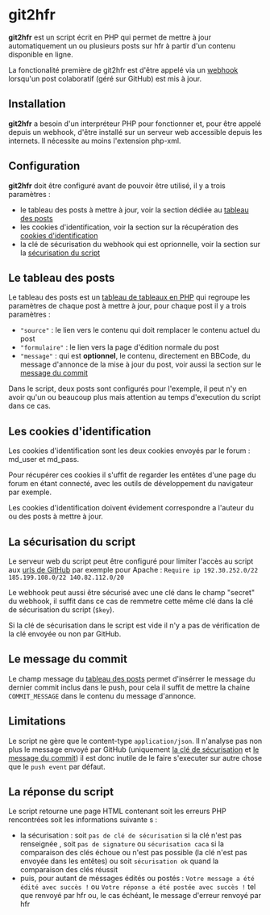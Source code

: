 # git2hfr

**git2hfr** est un script écrit en PHP qui permet de mettre à jour automatiquement un ou plusieurs posts sur hfr à partir d'un contenu disponible en ligne.

La fonctionalité première de git2hfr est d'être appelé via un [webhook](https://developer.github.com/webhooks/) lorsqu'un post colaboratif (géré sur GitHub) est mis à jour.

## Installation
**git2hfr** a besoin d'un interpréteur PHP pour fonctionner et, pour être appelé depuis un webhook, d'être installé sur un serveur web accessible depuis les internets. Il nécessite au moins l'extension php-xml.

## Configuration
**git2hfr** doit être configuré avant de pouvoir être utilisé, il y a trois paramètres :
- le tableau des posts à mettre à jour, voir la section dédiée au [tableau des posts](README.md#le-tableau-des-posts)
- les cookies d'identification, voir la section sur la récupération des [cookies d'identification](README.md#les-cookies-didentification)
- la clé de sécurisation du webhook qui est oprionnelle, voir la section sur la [sécurisation du script](README.md#la-s%C3%A9curisation-du-script)

## Le tableau des posts
Le tableau des posts est un [tableau de tableaux en PHP](http://php.net/manual/en/language.types.array.php) qui regroupe les paramètres de chaque post à mettre à jour, pour chaque post il y a trois paramètres :
- `"source"` : le lien vers le contenu qui doit remplacer le contenu actuel du post
- `"formulaire"` : le lien vers la page d'édition normale du post
- `"message"` : qui est **optionnel**, le contenu, directement en BBCode, du message d'annonce de la mise à jour du post, voir aussi la section sur le [message du commit](README.md#le-message-du-commit)

Dans le script, deux posts sont configurés pour l'exemple, il peut n'y en avoir qu'un ou beaucoup plus mais attention au temps d'execution du script dans ce cas.

## Les cookies d'identification
Les cookies d'identification sont les deux cookies envoyés par le forum : md_user et md_pass.

Pour récupérer ces cookies il s'uffit de regarder les entêtes d'une page du forum en étant connecté, avec les outils de développement du navigateur par exemple.

Les cookies d'identification doivent évidement correspondre a l'auteur du ou des posts à mettre à jour.

## La sécurisation du script
Le serveur web du script peut être configuré pour limiter l'accès au script aux [urls de GitHub](https://api.github.com/meta) par exemple pour Apache : `Require ip 192.30.252.0/22 185.199.108.0/22 140.82.112.0/20`

Le webhook peut aussi être sécurisé avec une clé dans le champ "secret" du webhook, il suffit dans ce cas de remmetre cette même clé dans la clé de sécurisation du script (`$key`).

Si la clé de sécurisation dans le script est vide il n'y a pas de vérification de la clé envoyée ou non par GitHub.

## Le message du commit
Le champ message du [tableau des posts](README.md#le-tableau-des-posts) permet d'insérrer le message du dernier commit inclus dans le push, pour cela il suffit de mettre la chaine `COMMIT_MESSAGE` dans le contenu du message d'annonce.

## Limitations
Le script ne gère que le content-type `application/json`. Il n'analyse pas non plus le message envoyé par GitHub (uniquement [la clé de sécurisation](README.md#la-s%C3%A9curisation-du-script) et [le message du commit](README.md#le-message-du-commit)) il est donc inutile de le faire s'executer sur autre chose que le `push event` par défaut.

## La réponse du script
Le script retourne une page HTML contenant soit les erreurs PHP rencontrées soit les informations suivante
s :
- la sécurisation : soit `pas de clé de sécurisation` si la clé n'est pas renseignée , soit `pas de signature` ou `sécurisation caca` si la comparaison des clés échoue ou n'est pas possible (la clé n'est pas envoyée dans les entêtes) ou soit `sécurisation ok` quand la comparaison des clés réussit
- puis, pour autant de méssages édités ou postés : `Votre message a été édité avec succès !` ou `Votre réponse a été postée avec succès !` tel que renvoyé par hfr ou, le cas échéant, le message d'erreur renvoyé par hfr
